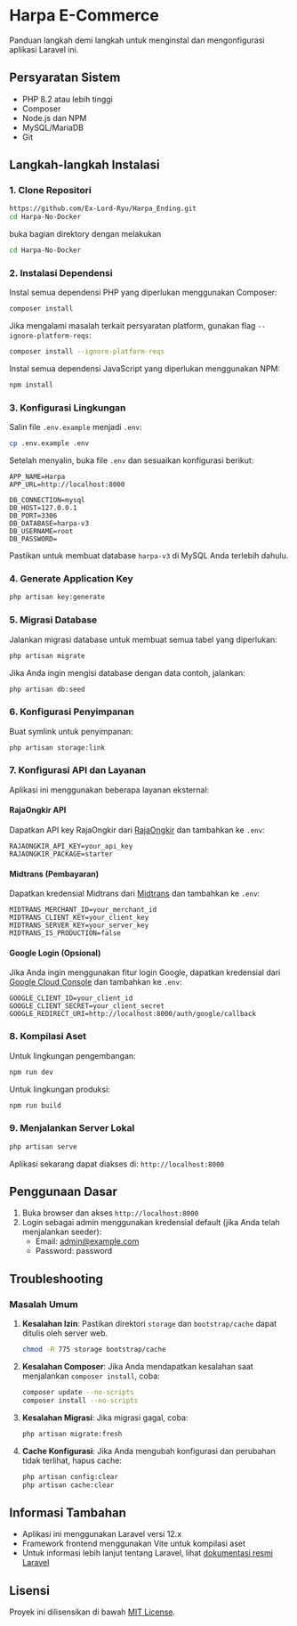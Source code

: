 # Harpa E-Commerce

Panduan langkah demi langkah untuk menginstal dan mengonfigurasi aplikasi Laravel ini.

## Persyaratan Sistem

- PHP 8.2 atau lebih tinggi
- Composer
- Node.js dan NPM
- MySQL/MariaDB
- Git

## Langkah-langkah Instalasi

### 1. Clone Repositori

```bash
https://github.com/Ex-Lord-Ryu/Harpa_Ending.git
cd Harpa-No-Docker
```
buka bagian direktory dengan melakukan

```bash
cd Harpa-No-Docker
```

### 2. Instalasi Dependensi

Instal semua dependensi PHP yang diperlukan menggunakan Composer:

```bash
composer install
```

Jika mengalami masalah terkait persyaratan platform, gunakan flag `--ignore-platform-reqs`:

```bash
composer install --ignore-platform-reqs
```

Instal semua dependensi JavaScript yang diperlukan menggunakan NPM:

```bash
npm install
```

### 3. Konfigurasi Lingkungan

Salin file `.env.example` menjadi `.env`:

```bash
cp .env.example .env
```

Setelah menyalin, buka file `.env` dan sesuaikan konfigurasi berikut:

```
APP_NAME=Harpa
APP_URL=http://localhost:8000

DB_CONNECTION=mysql
DB_HOST=127.0.0.1
DB_PORT=3306
DB_DATABASE=harpa-v3
DB_USERNAME=root
DB_PASSWORD=
```

Pastikan untuk membuat database `harpa-v3` di MySQL Anda terlebih dahulu.

### 4. Generate Application Key

```bash
php artisan key:generate
```

### 5. Migrasi Database

Jalankan migrasi database untuk membuat semua tabel yang diperlukan:

```bash
php artisan migrate
```

Jika Anda ingin mengisi database dengan data contoh, jalankan:

```bash
php artisan db:seed
```

### 6. Konfigurasi Penyimpanan

Buat symlink untuk penyimpanan:

```bash
php artisan storage:link
```

### 7. Konfigurasi API dan Layanan

Aplikasi ini menggunakan beberapa layanan eksternal:

#### RajaOngkir API

Dapatkan API key RajaOngkir dari [RajaOngkir](https://rajaongkir.com/) dan tambahkan ke `.env`:

```
RAJAONGKIR_API_KEY=your_api_key
RAJAONGKIR_PACKAGE=starter
```

#### Midtrans (Pembayaran)

Dapatkan kredensial Midtrans dari [Midtrans](https://midtrans.com/) dan tambahkan ke `.env`:

```
MIDTRANS_MERCHANT_ID=your_merchant_id
MIDTRANS_CLIENT_KEY=your_client_key
MIDTRANS_SERVER_KEY=your_server_key
MIDTRANS_IS_PRODUCTION=false
```

#### Google Login (Opsional)

Jika Anda ingin menggunakan fitur login Google, dapatkan kredensial dari [Google Cloud Console](https://console.cloud.google.com/) dan tambahkan ke `.env`:

```
GOOGLE_CLIENT_ID=your_client_id
GOOGLE_CLIENT_SECRET=your_client_secret
GOOGLE_REDIRECT_URI=http://localhost:8000/auth/google/callback
```

### 8. Kompilasi Aset

Untuk lingkungan pengembangan:

```bash
npm run dev
```

Untuk lingkungan produksi:

```bash
npm run build
```

### 9. Menjalankan Server Lokal

```bash
php artisan serve
```

Aplikasi sekarang dapat diakses di: `http://localhost:8000`

## Penggunaan Dasar

1. Buka browser dan akses `http://localhost:8000`
2. Login sebagai admin menggunakan kredensial default (jika Anda telah menjalankan seeder):
   - Email: admin@example.com
   - Password: password

## Troubleshooting

### Masalah Umum

1. **Kesalahan Izin**: Pastikan direktori `storage` dan `bootstrap/cache` dapat ditulis oleh server web.

   ```bash
   chmod -R 775 storage bootstrap/cache
   ```

2. **Kesalahan Composer**: Jika Anda mendapatkan kesalahan saat menjalankan `composer install`, coba:

   ```bash
   composer update --no-scripts
   composer install --no-scripts
   ```

3. **Kesalahan Migrasi**: Jika migrasi gagal, coba:

   ```bash
   php artisan migrate:fresh
   ```

4. **Cache Konfigurasi**: Jika Anda mengubah konfigurasi dan perubahan tidak terlihat, hapus cache:

   ```bash
   php artisan config:clear
   php artisan cache:clear
   ```

## Informasi Tambahan

- Aplikasi ini menggunakan Laravel versi 12.x
- Framework frontend menggunakan Vite untuk kompilasi aset
- Untuk informasi lebih lanjut tentang Laravel, lihat [dokumentasi resmi Laravel](https://laravel.com/docs)

## Lisensi

Proyek ini dilisensikan di bawah [MIT License](LICENSE).
